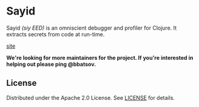 # Sayid

Sayid *(siy EED)* is an omniscient debugger and profiler for Clojure. It extracts secrets from code at run-time.

[site](http://clojure-emacs.github.io/sayid)

**We're looking for more maintainers for the project. If you're interested in helping out please ping @bbatsov.**

## License

Distributed under the Apache 2.0 License. See [LICENSE](LICENSE) for details.
